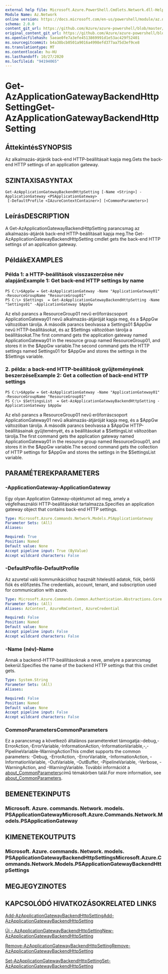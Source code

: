 ```yaml
---
external help file: Microsoft.Azure.PowerShell.Cmdlets.Network.dll-Help.xml
Module Name: Az.Network
online version: https://docs.microsoft.com/en-us/powershell/module/az.network/get-azapplicationgatewaybackendhttpsetting
schema: 2.0.0
content_git_url: https://github.com/Azure/azure-powershell/blob/master/src/Network/Network/help/Get-AzApplicationGatewayBackendHttpSetting.md
original_content_git_url: https://github.com/Azure/azure-powershell/blob/master/src/Network/Network/help/Get-AzApplicationGatewayBackendHttpSetting.md
ms.openlocfilehash: 5aeae0fe7a3efe4513869991d1e53ac429f52401
ms.sourcegitcommit: b4a38bcb0501a9016a4998efd377aa75d3ef9ce8
ms.translationtype: MT
ms.contentlocale: hu-HU
ms.lasthandoff: 10/27/2020
ms.locfileid: "94194065"
---
```

# <span data-ttu-id="2aa8b-101">Get-AzApplicationGatewayBackendHttpSetting</span><span class="sxs-lookup"><span data-stu-id="2aa8b-101">Get-AzApplicationGatewayBackendHttpSetting</span></span>

## <span data-ttu-id="2aa8b-102">Áttekintés</span><span class="sxs-lookup"><span data-stu-id="2aa8b-102">SYNOPSIS</span></span>
<span data-ttu-id="2aa8b-103">Az alkalmazás-átjárók back-end HTTP-beállításait kapja meg.</span><span class="sxs-lookup"><span data-stu-id="2aa8b-103">Gets the back-end HTTP settings of an application gateway.</span></span>

## <span data-ttu-id="2aa8b-104">SZINTAXISA</span><span class="sxs-lookup"><span data-stu-id="2aa8b-104">SYNTAX</span></span>

```
Get-AzApplicationGatewayBackendHttpSetting [-Name <String>] -ApplicationGateway <PSApplicationGateway>
 [-DefaultProfile <IAzureContextContainer>] [<CommonParameters>]
```

## <span data-ttu-id="2aa8b-105">Leírás</span><span class="sxs-lookup"><span data-stu-id="2aa8b-105">DESCRIPTION</span></span>
<span data-ttu-id="2aa8b-106">A Get-AzApplicationGatewayBackendHttpSetting parancsmag az alkalmazás-átjárók back-end HTTP-beállításait kapja meg.</span><span class="sxs-lookup"><span data-stu-id="2aa8b-106">The Get-AzApplicationGatewayBackendHttpSetting cmdlet gets the back-end HTTP settings of an application gateway.</span></span>

## <span data-ttu-id="2aa8b-107">Példák</span><span class="sxs-lookup"><span data-stu-id="2aa8b-107">EXAMPLES</span></span>

### <span data-ttu-id="2aa8b-108">Példa 1: a HTTP-beállítások visszaszerzése név alapján</span><span class="sxs-lookup"><span data-stu-id="2aa8b-108">Example 1: Get back-end HTTP settings by name</span></span>
```
PS C:\>$AppGw = Get-AzApplicationGateway -Name "ApplicationGateway01" -ResourceGroupName "ResourceGroup01"
PS C:\> $Settings  = Get-AzApplicationGatewayBackendHttpSetting -Name "Settings01" -ApplicationGateway $AppGw
```

<span data-ttu-id="2aa8b-109">Az első parancs a ResourceGroup01 nevű erőforráscsoport ApplicationGateway01 nevű alkalmazás-átjáróját kapja meg, és a $AppGw változóban tárolja. A második parancs beolvassa a Settings01 $AppGw nevű HTTP-beállításokat, és az $Settings változóban tárolja a beállításokat.</span><span class="sxs-lookup"><span data-stu-id="2aa8b-109">The first command gets the application gateway named ApplicationGateway01 in the resource group named ResourceGroup01, and stores it in the $AppGw variable.The second command gets the HTTP settings named Settings01 for $AppGw and stores the settings in the $Settings variable.</span></span>

### <span data-ttu-id="2aa8b-110">2. példa: a back-end HTTP-beállítások gyűjteményének beszerzése</span><span class="sxs-lookup"><span data-stu-id="2aa8b-110">Example 2: Get a collection of back-end HTTP settings</span></span>
```
PS C:\>$AppGw = Get-AzApplicationGateway -Name "ApplicationGateway01" -ResourceGroupName "ResourceGroup01"
PS C:\> $SettingsList  = Get-AzApplicationGatewayBackendHttpSetting -ApplicationGateway $AppGw
```

<span data-ttu-id="2aa8b-111">Az első parancs a ResourceGroup01 nevű erőforráscsoport ApplicationGateway01 nevű alkalmazás-átjáróját kapja meg, és a $AppGw változóban tárolja. A második parancs beolvassa a $AppGw HTTP-beállításainak gyűjteményét, és a beállításokat a $SettingsList változóban tárolja.</span><span class="sxs-lookup"><span data-stu-id="2aa8b-111">The first command gets the application gateway named ApplicationGateway01 in the resource group named ResourceGroup01, and stores it in the $AppGw variable.The second command gets the collection of HTTP settings for $AppGw and stores the settings in the $SettingsList variable.</span></span>

## <span data-ttu-id="2aa8b-112">PARAMÉTEREK</span><span class="sxs-lookup"><span data-stu-id="2aa8b-112">PARAMETERS</span></span>

### <span data-ttu-id="2aa8b-113">-ApplicationGateway</span><span class="sxs-lookup"><span data-stu-id="2aa8b-113">-ApplicationGateway</span></span>
<span data-ttu-id="2aa8b-114">Egy olyan Application Gateway-objektumot ad meg, amely a végfelhasználói HTTP-beállításokat tartalmazza.</span><span class="sxs-lookup"><span data-stu-id="2aa8b-114">Specifies an application gateway object that contains back-end HTTP settings.</span></span>

```yaml
Type: Microsoft.Azure.Commands.Network.Models.PSApplicationGateway
Parameter Sets: (All)
Aliases:

Required: True
Position: Named
Default value: None
Accept pipeline input: True (ByValue)
Accept wildcard characters: False
```

### <span data-ttu-id="2aa8b-115">-DefaultProfile</span><span class="sxs-lookup"><span data-stu-id="2aa8b-115">-DefaultProfile</span></span>
<span data-ttu-id="2aa8b-116">Az azuretal való kommunikációhoz használt hitelesítő adatok, fiók, bérlői fiók és előfizetés.</span><span class="sxs-lookup"><span data-stu-id="2aa8b-116">The credentials, account, tenant, and subscription used for communication with azure.</span></span>

```yaml
Type: Microsoft.Azure.Commands.Common.Authentication.Abstractions.Core.IAzureContextContainer
Parameter Sets: (All)
Aliases: AzContext, AzureRmContext, AzureCredential

Required: False
Position: Named
Default value: None
Accept pipeline input: False
Accept wildcard characters: False
```

### <span data-ttu-id="2aa8b-117">-Name (név)</span><span class="sxs-lookup"><span data-stu-id="2aa8b-117">-Name</span></span>
<span data-ttu-id="2aa8b-118">Annak a backend-HTTP-beállításoknak a neve, amelyre a parancsmag bekerül.</span><span class="sxs-lookup"><span data-stu-id="2aa8b-118">Specifies the name of the backend HTTP settings that this cmdlet gets.</span></span>

```yaml
Type: System.String
Parameter Sets: (All)
Aliases:

Required: False
Position: Named
Default value: None
Accept pipeline input: False
Accept wildcard characters: False
```

### <span data-ttu-id="2aa8b-119">CommonParameters</span><span class="sxs-lookup"><span data-stu-id="2aa8b-119">CommonParameters</span></span>
<span data-ttu-id="2aa8b-120">Ez a parancsmag a következő általános paramétereket támogatja:-debug,-ErrorAction,-ErrorVariable,-InformationAction,-InformationVariable,-,-PipelineVariable-WarningAction</span><span class="sxs-lookup"><span data-stu-id="2aa8b-120">This cmdlet supports the common parameters: -Debug, -ErrorAction, -ErrorVariable, -InformationAction, -InformationVariable, -OutVariable, -OutBuffer, -PipelineVariable, -Verbose, -WarningAction, and -WarningVariable.</span></span> <span data-ttu-id="2aa8b-121">További információt a [about_CommonParameters](http://go.microsoft.com/fwlink/?LinkID=113216)című témakörben talál.</span><span class="sxs-lookup"><span data-stu-id="2aa8b-121">For more information, see [about_CommonParameters](http://go.microsoft.com/fwlink/?LinkID=113216).</span></span>

## <span data-ttu-id="2aa8b-122">BEMENETEK</span><span class="sxs-lookup"><span data-stu-id="2aa8b-122">INPUTS</span></span>

### <span data-ttu-id="2aa8b-123">Microsoft. Azure. commands. Network. models. PSApplicationGateway</span><span class="sxs-lookup"><span data-stu-id="2aa8b-123">Microsoft.Azure.Commands.Network.Models.PSApplicationGateway</span></span>

## <span data-ttu-id="2aa8b-124">KIMENETEK</span><span class="sxs-lookup"><span data-stu-id="2aa8b-124">OUTPUTS</span></span>

### <span data-ttu-id="2aa8b-125">Microsoft. Azure. commands. Network. models. PSApplicationGatewayBackendHttpSettings</span><span class="sxs-lookup"><span data-stu-id="2aa8b-125">Microsoft.Azure.Commands.Network.Models.PSApplicationGatewayBackendHttpSettings</span></span>

## <span data-ttu-id="2aa8b-126">MEGJEGYZI</span><span class="sxs-lookup"><span data-stu-id="2aa8b-126">NOTES</span></span>

## <span data-ttu-id="2aa8b-127">KAPCSOLÓDÓ HIVATKOZÁSOK</span><span class="sxs-lookup"><span data-stu-id="2aa8b-127">RELATED LINKS</span></span>

[<span data-ttu-id="2aa8b-128">Add-AzApplicationGatewayBackendHttpSetting</span><span class="sxs-lookup"><span data-stu-id="2aa8b-128">Add-AzApplicationGatewayBackendHttpSetting</span></span>](./Add-AzApplicationGatewayBackendHttpSetting.md)

[<span data-ttu-id="2aa8b-129">Új – AzApplicationGatewayBackendHttpSetting</span><span class="sxs-lookup"><span data-stu-id="2aa8b-129">New-AzApplicationGatewayBackendHttpSetting</span></span>](./New-AzApplicationGatewayBackendHttpSetting.md)

[<span data-ttu-id="2aa8b-130">Remove-AzApplicationGatewayBackendHttpSetting</span><span class="sxs-lookup"><span data-stu-id="2aa8b-130">Remove-AzApplicationGatewayBackendHttpSetting</span></span>](./Remove-AzApplicationGatewayBackendHttpSetting.md)

[<span data-ttu-id="2aa8b-131">Set-AzApplicationGatewayBackendHttpSetting</span><span class="sxs-lookup"><span data-stu-id="2aa8b-131">Set-AzApplicationGatewayBackendHttpSetting</span></span>](./Set-AzApplicationGatewayBackendHttpSetting.md)

